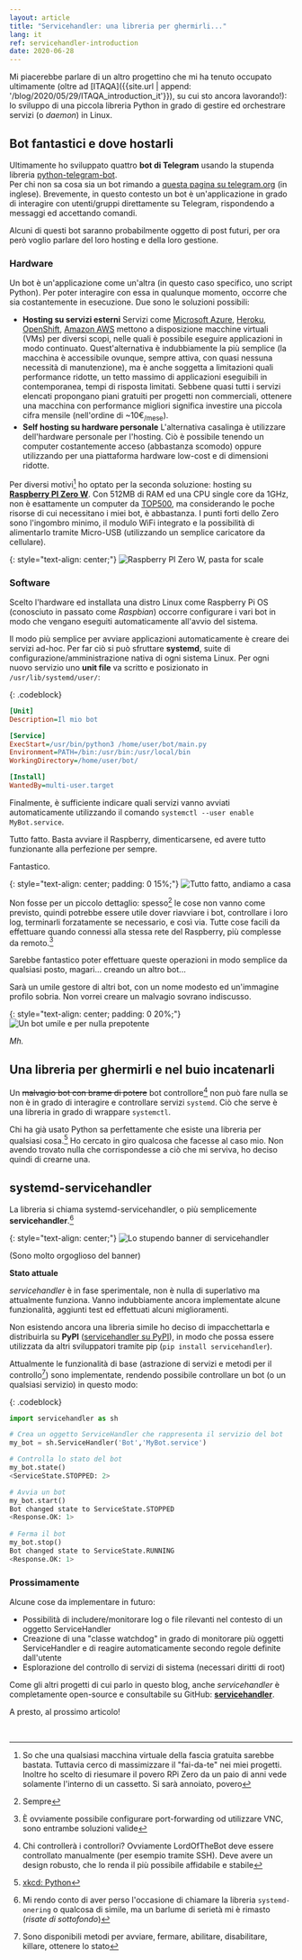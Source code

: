 ```yaml
---
layout: article
title: "Servicehandler: una libreria per ghermirli..."
lang: it
ref: servicehandler-introduction
date: 2020-06-28
---
```


Mi piacerebbe parlare di un altro progettino che mi ha tenuto occupato ultimamente (oltre ad [ITAQA]({{site.url | append: '/blog/2020/05/29/ITAQA_introduction_it'}}), su cui sto ancora lavorando!): lo sviluppo di una piccola libreria Python in grado di gestire ed orchestrare servizi (o *daemon*) in Linux.

## Bot fantastici e dove hostarli

Ultimamente ho sviluppato quattro **bot di Telegram** usando la stupenda libreria [python-telegram-bot](https://github.com/python-telegram-bot/python-telegram-bot).  
Per chi non sa cosa sia un bot rimando a [questa pagina su telegram.org](https://core.telegram.org/bots) (in inglese). Brevemente, in questo contesto un bot è un'applicazione in grado di interagire con utenti/gruppi direttamente su Telegram, rispondendo a messaggi ed accettando comandi.

Alcuni di questi bot saranno probabilmente oggetto di post futuri, per ora però voglio parlare del loro hosting e della loro gestione.

### Hardware

Un bot è un'applicazione come un'altra (in questo caso specifico, uno script Python). Per poter interagire con essa in qualunque momento, occorre che sia costantemente in esecuzione. Due sono le soluzioni possibili:

* **Hosting su servizi esterni**
  Servizi come [Microsoft Azure](https://azure.microsoft.com/en-us/), [Heroku](https://www.heroku.com/), [OpenShift](https://www.openshift.com/), [Amazon AWS](https://aws.amazon.com/) mettono a disposizione macchine virtuali (VMs) per diversi scopi, nelle quali è possibile eseguire applicazioni in modo continuato. Quest'alternativa è indubbiamente la più semplice (la macchina è accessibile ovunque, sempre attiva, con quasi nessuna necessità di manutenzione), ma è anche soggetta a limitazioni quali performance ridotte, un tetto massimo di applicazioni eseguibili in contemporanea, tempi di risposta limitati.
  Sebbene quasi tutti i servizi elencati propongano piani gratuiti per progetti non commerciali, ottenere una macchina con performance migliori significa investire una piccola cifra mensile (nell'ordine di ~10€<sub>/mese</sub>).
* **Self hosting su hardware personale**
  L'alternativa casalinga è utilizzare dell'hardware personale per l'hosting. Ciò è possibile tenendo un computer costantemente acceso (abbastanza scomodo) oppure utilizzando per una piattaforma hardware low-cost e di dimensioni ridotte.

Per diversi motivi[^1] ho optato per la seconda soluzione: hosting su [**Raspberry PI Zero W**](https://www.raspberrypi.org/products/raspberry-pi-zero-w/). Con 512MB di RAM ed una CPU single core da 1GHz, non è esattamente un computer da [TOP500](https://it.wikipedia.org/wiki/TOP500), ma considerando le poche risorse di cui necessitano i miei bot, è abbastanza. I punti forti dello Zero sono l'ingombro minimo, il modulo WiFi integrato e la possibilità di alimentarlo tramite Micro-USB (utilizzando un semplice caricatore da cellulare).

{: style="text-align: center;"}
<img src="{{site.url | append: '/media/20200628/raspberrypizero.jpg'}}" title="Raspberry PI Zero W, pasta for scale" class="responsive" onclick="window.open(this.src)">

### Software

Scelto l'hardware ed installata una distro Linux come Raspberry Pi OS (conosciuto in passato come *Raspbian*) occorre configurare i vari bot in modo che vengano eseguiti automaticamente all'avvio del sistema.

Il modo più semplice per avviare applicazioni automaticamente è creare dei servizi ad-hoc. Per far ciò si può sfruttare **systemd**, suite di configurazione/amministrazione nativa di ogni sistema Linux. Per ogni nuovo servizio uno **unit file** va scritto e posizionato in `/usr/lib/systemd/user/`:

{: .codeblock}

```ini
[Unit]
Description=Il mio bot

[Service]
ExecStart=/usr/bin/python3 /home/user/bot/main.py
Environment=PATH=/bin:/usr/bin:/usr/local/bin
WorkingDirectory=/home/user/bot/

[Install]
WantedBy=multi-user.target
```
Finalmente, è sufficiente indicare quali servizi vanno avviati automaticamente utilizzando il comando `systemctl --user enable MyBot.service`.

Tutto fatto. Basta avviare il Raspberry, dimenticarsene, ed avere tutto funzionante alla perfezione per sempre.

Fantastico.

{: style="text-align: center; padding: 0 15%;"}
<img src="{{site.url | append: '/media/20200628/jobdone.jpg'}}" title="Tutto fatto, andiamo a casa" class="responsive" onclick="window.open(this.src)">

Non fosse per un piccolo dettaglio: spesso[^2] le cose non vanno come previsto, quindi potrebbe essere utile dover riavviare i bot, controllare i loro log, terminarli forzatamente se necessario, e così via. Tutte cose facili da effettuare quando connessi alla stessa rete del Raspberry, più complesse da remoto.[^3]

Sarebbe fantastico poter effettuare queste operazioni in modo semplice da qualsiasi posto, magari... creando un altro bot...

Sarà un umile gestore di altri bot, con un nome modesto ed un'immagine profilo sobria. Non vorrei creare un malvagio sovrano indiscusso.

{: style="text-align: center; padding: 0 20%;"}
<img src="{{site.url | append: '/media/20200628/lordofthebots.jpg'}}" title="Un bot umile e per nulla prepotente" class="responsive" onclick="window.open(this.src)">

_Mh._

## Una libreria per ghermirli e nel buio incatenarli

Un ~~malvagio bot con brame di potere~~ bot controllore[^4] non può fare nulla se non è in grado di interagire e controllare servizi `systemd`. Ciò che serve è una libreria in grado di wrappare `systemctl`.

Chi ha già usato Python sa perfettamente che esiste una libreria per qualsiasi cosa.[^5]
Ho cercato in giro qualcosa che facesse al caso mio. Non avendo trovato nulla che corrispondesse a ciò che mi serviva, ho deciso quindi di crearne una.

## systemd-servicehandler

La libreria si chiama systemd-servicehandler, o più semplicemente **servicehandler**.[^6]

{: style="text-align: center;"}
<img src="{{site.url | append: '/media/20200628/servicehandler_banner.svg'}}" title="Lo stupendo banner di servicehandler" class="responsive" onclick="window.open(this.src)">

(Sono molto orgoglioso del banner)

**Stato attuale**

*servicehandler* è in fase sperimentale, non è nulla di superlativo ma attualmente funziona. Vanno indubbiamente ancora implementate alcune funzionalità, aggiunti test ed effettuati alcuni miglioramenti.

Non esistendo ancora una libreria simile ho deciso di impacchettarla e distribuirla su **PyPI** ([servicehandler su PyPI](https://pypi.org/project/servicehandler/)), in modo che possa essere utilizzata da altri sviluppatori tramite pip (`pip install servicehandler`).

Attualmente le funzionalità di base (astrazione di servizi e metodi per il controllo[^7]) sono implementate, rendendo possibile controllare un bot (o un qualsiasi servizio) in questo modo:

{: .codeblock}
```python
import servicehandler as sh

# Crea un oggetto ServiceHandler che rappresenta il servizio del bot
my_bot = sh.ServiceHandler('Bot','MyBot.service')

# Controlla lo stato del bot
my_bot.state()
<ServiceState.STOPPED: 2>

# Avvia un bot
my_bot.start()
Bot changed state to ServiceState.STOPPED
<Response.OK: 1>
    
# Ferma il bot
my_bot.stop()
Bot changed state to ServiceState.RUNNING
<Response.OK: 1>
```

### Prossimamente

Alcune cose da implementare in futuro:

* Possibilità di includere/monitorare log o file rilevanti nel contesto di un oggetto ServiceHandler
* Creazione di una "classe watchdog" in grado di monitorare più oggetti ServiceHandler e di reagire automaticamente secondo regole definite dall'utente
* Esplorazione del controllo di servizi di sistema (necessari diritti di root)

Come gli altri progetti di cui parlo in questo blog, anche *servicehandler* è completamente open-source e consultabile su GitHub: **[servicehandler](https://github.com/albertosantagostino/systemd-servicehandler)**.

A presto, al prossimo articolo!

<br>


[^1]: So che una qualsiasi macchina virtuale della fascia gratuita sarebbe bastata. Tuttavia cerco di massimizzare il "fai-da-te" nei miei progetti. Inoltre ho scelto di riesumare il povero RPi Zero da un paio di anni vede solamente l'interno di un cassetto. Si sarà annoiato, povero
[^2]: Sempre
[^3]: È ovviamente possibile configurare port-forwarding od utilizzare VNC, sono entrambe soluzioni valide 
[^4]: Chi controllerà i controllori? Ovviamente LordOfTheBot deve essere controllato manualmente (per esempio tramite SSH). Deve avere un design robusto, che lo renda il più possibile affidabile e stabile
[^5]: <a href="https://xkcd.com/353/">xkcd: Python</a>
[^6]: Mi rendo conto di aver perso l'occasione di chiamare la libreria `systemd-onering` o qualcosa di simile, ma un barlume di serietà mi è rimasto (_risate di sottofondo_)
[^7]: Sono disponibili metodi per avviare, fermare, abilitare, disabilitare, killare, ottenere lo stato

